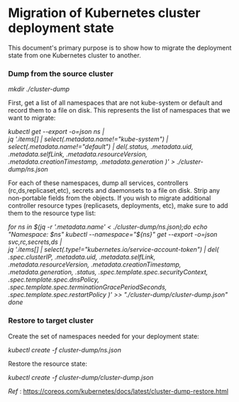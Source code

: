 # **Migration of Kubernetes cluster deployment state**


This document's primary purpose is to show how to migrate the deployment state from one Kubernetes cluster to another. 

### Dump from the source cluster

*mkdir ./cluster-dump*

First, get a list of all namespaces that are not kube-system or default and record them to a file on disk. This represents the list of namespaces that we want to migrate:

*kubectl get --export -o=json ns | \
jq '.items[] |
	select(.metadata.name!="kube-system") |
	select(.metadata.name!="default") |
	del(.status,
        .metadata.uid,
        .metadata.selfLink,
        .metadata.resourceVersion,
        .metadata.creationTimestamp,
        .metadata.generation
    )' > ./cluster-dump/ns.json*
    
    
For each of these namespaces, dump all services, controllers (rc,ds,replicaset,etc), secrets and daemonsets to a file on disk. Strip any non-portable fields from the objects. If you wish to migrate additional controller resource types (replicasets, deployments, etc), make sure to add them to the resource type list:   
    
*for ns in $(jq -r '.metadata.name' < ./cluster-dump/ns.json);do
    echo "Namespace: $ns"
    kubectl --namespace="${ns}" get --export -o=json svc,rc,secrets,ds | \
    jq '.items[] |
        select(.type!="kubernetes.io/service-account-token") |
        del(
            .spec.clusterIP,
            .metadata.uid,
            .metadata.selfLink,
            .metadata.resourceVersion,
            .metadata.creationTimestamp,
            .metadata.generation,
            .status,
            .spec.template.spec.securityContext,
            .spec.template.spec.dnsPolicy,
            .spec.template.spec.terminationGracePeriodSeconds,
            .spec.template.spec.restartPolicy
        )' >> "./cluster-dump/cluster-dump.json"
done*




### Restore to target cluster

Create the set of namespaces needed for your deployment state:

*kubectl create -f cluster-dump/ns.json*

Restore the resource state:

*kubectl create -f cluster-dump/cluster-dump.json*



*Ref* : https://coreos.com/kubernetes/docs/latest/cluster-dump-restore.html

